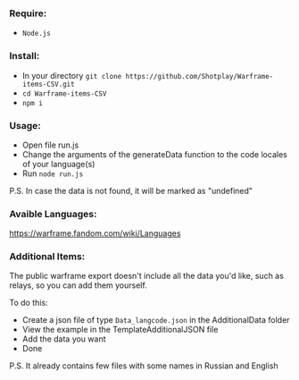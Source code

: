 ### **Require:**
 - `Node.js`

### **Install:**
 - In your directory `git clone https://github.com/Shotplay/Warframe-items-CSV.git`
 - `cd Warframe-items-CSV`
 - `npm i`

### **Usage:**
 - Open file run.js
 - Change the arguments of the generateData function to the code locales of your language(s)
 - Run `node run.js`
   
P.S. In case the data is not found, it will be marked as "undefined"

### **Avaible Languages:**
 https://warframe.fandom.com/wiki/Languages

### **Additional Items:**
The public warframe export doesn't include all the data you'd like, such as relays, so you can add them yourself.

 To do this:
  - Create a json file of type `Data_langcode.json` in the AdditionalData folder
  - View the example in the TemplateAdditionalJSON file
  - Add the data you want
  - Done

P.S. It already contains few files with some names in Russian and English

